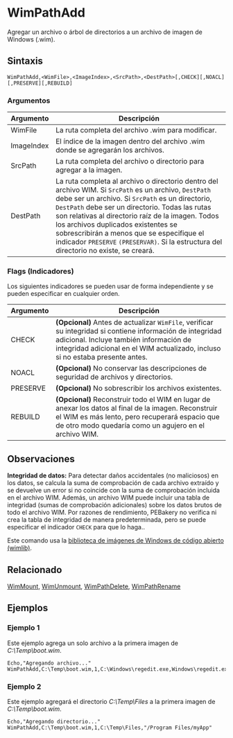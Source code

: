 # WimPathAdd

Agregar un archivo o árbol de directorios a un archivo de imagen de Windows (.wim).

## Sintaxis

```pebakery
WimPathAdd,<WimFile>,<ImageIndex>,<SrcPath>,<DestPath>[,CHECK][,NOACL][,PRESERVE][,REBUILD]
```

### Argumentos

| Argumento | Descripción |
| --- | --- |
| WimFile | La ruta completa del archivo .wim para modificar. |
| ImageIndex | El índice de la imagen dentro del archivo .wim donde se agregarán los archivos. |
| SrcPath |  La ruta completa del archivo o directorio para agregar a la imagen. |
| DestPath | La ruta completa al archivo o directorio dentro del archivo WIM. Si `SrcPath` es un archivo, `DestPath` debe ser un archivo. Si `SrcPath` es un directorio, `DestPath` debe ser un directorio. Todas las rutas son relativas al directorio raíz de la imagen. Todos los archivos duplicados existentes se sobrescribirán a menos que se especifique el indicador `PRESERVE` `(PRESERVAR)`. Si la estructura del directorio no existe, se creará. |

### Flags (Indicadores)

Los siguientes indicadores se pueden usar de forma independiente y se pueden especificar en cualquier orden.

| Argumento | Descripción |
| --- | --- |
| CHECK | **(Opcional)** Antes de actualizar `WimFile`, verificar su integridad si contiene información de integridad adicional. Incluye también información de integridad adicional en el WIM actualizado, incluso si no estaba presente antes. |
| NOACL | **(Opcional)** No conservar las descripciones de seguridad de archivos y directorios. |
| PRESERVE | **(Opcional)** No sobrescribir los archivos existentes. |
| REBUILD | **(Opcional)** Reconstruir todo el WIM en lugar de anexar los datos al final de la imagen. Reconstruir el WIM es más lento, pero recuperará espacio que de otro modo quedaría como un agujero en el archivo WIM. |

## Observaciones

**Integridad de datos:** Para detectar daños accidentales (no maliciosos) en los datos, se calcula la suma de comprobación de cada archivo extraído y se devuelve un error si no coincide con la suma de comprobación incluida en el archivo WIM. Además, un archivo WIM puede incluir una tabla de integridad (sumas de comprobación adicionales) sobre los datos brutos de todo el archivo WIM. Por razones de rendimiento, PEBakery no verifica ni crea la tabla de integridad de manera predeterminada, pero se puede especificar el indicador `CHECK` para que lo haga..

Este comando usa la [biblioteca de imágenes de Windows de código abierto (wimlib)](https://wimlib.net/).

## Relacionado

[WimMount](./WimMount.md), [WimUnmount](./WimUnmount.md), [WimPathDelete](./WimPathDelete.md), [WimPathRename](./WimPathRename.md)

## Ejemplos

### Ejemplo 1

Este ejemplo agrega un solo archivo a la primera imagen de *C:\Temp\boot.wim*.

```pebakery
Echo,"Agregando archivo..."
WimPathAdd,C:\Temp\boot.wim,1,C:\Windows\regedit.exe,Windows\regedit.exe
```

### Ejemplo 2

Este ejemplo agregará el directorio *C:\Temp\Files* a la primera imagen de *C:\Temp\boot.wim*.

```pebakery
Echo,"Agregando directorio..."
WimPathAdd,C:\Temp\boot.wim,1,C:\Temp\Files,"/Program Files/myApp"
```
